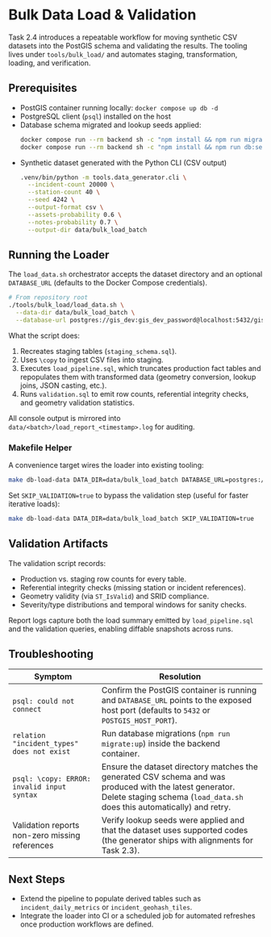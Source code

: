 # Bulk Data Load & Validation

Task 2.4 introduces a repeatable workflow for moving synthetic CSV datasets into the PostGIS schema and validating the results. The tooling lives under `tools/bulk_load/` and automates staging, transformation, loading, and verification.

## Prerequisites

- PostGIS container running locally: `docker compose up db -d`
- PostgreSQL client (`psql`) installed on the host
- Database schema migrated and lookup seeds applied:
  ```bash
  docker compose run --rm backend sh -c "npm install && npm run migrate:up"
  docker compose run --rm backend sh -c "npm install && npm run db:seed"
  ```
- Synthetic dataset generated with the Python CLI (CSV output)
  ```bash
  .venv/bin/python -m tools.data_generator.cli \
    --incident-count 20000 \
    --station-count 40 \
    --seed 4242 \
    --output-format csv \
    --assets-probability 0.6 \
    --notes-probability 0.7 \
    --output-dir data/bulk_load_batch
  ```

## Running the Loader

The `load_data.sh` orchestrator accepts the dataset directory and an optional `DATABASE_URL` (defaults to the Docker Compose credentials).

```bash
# From repository root
./tools/bulk_load/load_data.sh \
  --data-dir data/bulk_load_batch \
  --database-url postgres://gis_dev:gis_dev_password@localhost:5432/gis
```

What the script does:

1. Recreates staging tables (`staging_schema.sql`).
2. Uses `\copy` to ingest CSV files into staging.
3. Executes `load_pipeline.sql`, which truncates production fact tables and repopulates them with transformed data (geometry conversion, lookup joins, JSON casting, etc.).
4. Runs `validation.sql` to emit row counts, referential integrity checks, and geometry validation statistics.

All console output is mirrored into `data/<batch>/load_report_<timestamp>.log` for auditing.

### Makefile Helper

A convenience target wires the loader into existing tooling:

```bash
make db-load-data DATA_DIR=data/bulk_load_batch DATABASE_URL=postgres://gis_dev:gis_dev_password@localhost:5432/gis
```

Set `SKIP_VALIDATION=true` to bypass the validation step (useful for faster iterative loads):

```bash
make db-load-data DATA_DIR=data/bulk_load_batch SKIP_VALIDATION=true
```

## Validation Artifacts

The validation script records:

- Production vs. staging row counts for every table.
- Referential integrity checks (missing station or incident references).
- Geometry validity (via `ST_IsValid`) and SRID compliance.
- Severity/type distributions and temporal windows for sanity checks.

Report logs capture both the load summary emitted by `load_pipeline.sql` and the validation queries, enabling diffable snapshots across runs.

## Troubleshooting

| Symptom                                        | Resolution                                                                                                                                                                          |
| ---------------------------------------------- | ----------------------------------------------------------------------------------------------------------------------------------------------------------------------------------- |
| `psql: could not connect`                      | Confirm the PostGIS container is running and `DATABASE_URL` points to the exposed host port (defaults to `5432` or `POSTGIS_HOST_PORT`).                                            |
| `relation "incident_types" does not exist`     | Run database migrations (`npm run migrate:up`) inside the backend container.                                                                                                        |
| `psql: \copy: ERROR: invalid input syntax`     | Ensure the dataset directory matches the generated CSV schema and was produced with the latest generator. Delete staging schema (`load_data.sh` does this automatically) and retry. |
| Validation reports non-zero missing references | Verify lookup seeds were applied and that the dataset uses supported codes (the generator ships with alignments for Task 2.3).                                                      |

## Next Steps

- Extend the pipeline to populate derived tables such as `incident_daily_metrics` or `incident_geohash_tiles`.
- Integrate the loader into CI or a scheduled job for automated refreshes once production workflows are defined.
